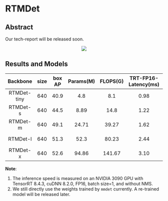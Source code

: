 # RTMDet

<!-- [ALGORITHM] -->

## Abstract

Our tech-report will be released soon.

<div align=center>
<img src="https://user-images.githubusercontent.com/12907710/192182907-f9a671d6-89cb-4d73-abd8-c2b9dada3c66.png"/>
</div>

## Results and Models

|  Backbone   | size | box AP | Params(M) | FLOPS(G) | TRT-FP16-Latency(ms) |                   Config                   |                                                                                                                                           Download                                                                                                                                            |
| :---------: | :--: | :----: | :-------: | :------: | :------------------: | :----------------------------------------: | :-------------------------------------------------------------------------------------------------------------------------------------------------------------------------------------------------------------------------------------------------------------------------------------------: |
| RTMDet-tiny | 640  |  40.9  |    4.8    |   8.1    |         0.98         | [config](./rtmdet_tiny_8xb32-300e_coco.py) | [model](https://download.openmmlab.com/mmyolo/v0/rtmdet/rtmdet_tiny_8xb32-300e_coco/rtmdet_tiny_8xb32-300e_coco_20220902_112414-259f3241.pthh) \| [log](https://download.openmmlab.com/mmdetection/v3.0/rtmdet/rtmdet_tiny_8xb32-300e_coco/rtmdet_s_8xb32-300e_coco_20220902_112414.log.json) |
|  RTMDet-s   | 640  |  44.5  |   8.89    |   14.8   |         1.22         |  [config](./rtmdet_s_8xb32-300e_coco.py)   |      [model](https://download.openmmlab.com/mmyolo/v0/rtmdet/rtmdet_s_8xb32-300e_coco/rtmdet_s_8xb32-300e_coco_20220905_161602-fd1cacb9.pth) \| [log](https://download.openmmlab.com/mmdetection/v3.0/rtmdet/rtmdet_s_8xb32-300e_coco/rtmdet_s_8xb32-300e_coco_20220905_161602.log.json)      |
|  RTMDet-m   | 640  |  49.1  |   24.71   |  39.27   |         1.62         |  [config](./rtmdet_m_8xb32-300e_coco.py)   |     [model](https://download.openmmlab.com/mmyolo/v0/rtmdet/rtmdet_m_8xb32-300e_coco/rtmdet_m_8xb32-300e_coco_20220719_112220-e35a2a2f.pthh) \| [log](https://download.openmmlab.com/mmdetection/v3.0/rtmdet/rtmdet_m_8xb32-300e_coco/rtmdet_m_8xb32-300e_coco_20220719_112220.log.json)      |
|  RTMDet-l   | 640  |  51.3  |   52.3    |  80.23   |         2.44         |  [config](./rtmdet_l_8xb32-300e_coco.py)   |      [model](https://download.openmmlab.com/mmyolo/v0/rtmdet/rtmdet_l_8xb32-300e_coco/rtmdet_l_8xb32-300e_coco_20220719_112030-ba28d740.pth) \| [log](https://download.openmmlab.com/mmdetection/v3.0/rtmdet/rtmdet_l_8xb32-300e_coco/rtmdet_l_8xb32-300e_coco_20220719_112030.log.json)      |
|  RTMDet-x   | 640  |  52.6  |   94.86   |  141.67  |         3.10         |  [config](./rtmdet_x_8xb32-300e_coco.py)   |      [model](https://download.openmmlab.com/mmyolo/v0/rtmdet/rtmdet_x_8xb32-300e_coco/rtmdet_x_8xb32-300e_coco_20220715_230555-2ab9b647.pth) \| [log](https://download.openmmlab.com/mmdetection/v3.0/rtmdet/rtmdet_x_8xb32-300e_coco/rtmdet_x_8xb32-300e_coco_20220715_230555.log.json)      |

**Note**:

1. The inference speed is measured on an NVIDIA 3090 GPU with TensorRT 8.4.3, cuDNN 8.2.0, FP16, batch size=1, and without NMS.
2. We still directly use the weights trained by `mmdet` currently. A re-trained model will be released later.
